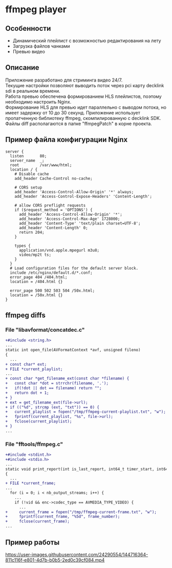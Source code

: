 # ffmpeg player  

## Особенности 

* Динамический плейлист с возможностью редактирования на лету 
* Загрузка файлов чанками  
* Превью видео 

## Описание
Приложение разработано для стриминга видео 24/7.  
Текущие настройки позволяют выводить поток через pci карту decklink sdi в реальном времени.  
Работа превью обеспечена формированием HLS плейлистов, поэтому необходимо настроить Nginx.  
Формирование HLS для превью идет параллельно с выводом потока, но имеет задержку от 10 до 30 секунд.
Приложение использует пропатченную библиотеку ffmpeg, скомпилированную с decklink SDK.  
Файлы diff располагаются в папке "ffmpegPatch" в корне проекта.  

## Пример файла конфигурации Nginx
```
server {
  listen       80;
  server_name  _;
  root         /var/www/html;
  location / {
    # Disable cache
    add_header Cache-Control no-cache;

    # CORS setup
    add_header 'Access-Control-Allow-Origin' '*' always;
    add_header 'Access-Control-Expose-Headers' 'Content-Length';

    # allow CORS preflight requests
    if ($request_method = 'OPTIONS') {
      add_header 'Access-Control-Allow-Origin' '*';
      add_header 'Access-Control-Max-Age' 1728000;
      add_header 'Content-Type' 'text/plain charset=UTF-8';
      add_header 'Content-Length' 0;
      return 204;
    }

    types {
      application/vnd.apple.mpegurl m3u8;
      video/mp2t ts;
    }
  }
  # Load configuration files for the default server block.
  include /etc/nginx/default.d/*.conf;
  error_page 404 /404.html;
  location = /404.html {}

  error_page 500 502 503 504 /50x.html;
  location = /50x.html {}
}
```
  
## ffmpeg diffs
  
### File "libavformat/concatdec.c"  
```diff
+#include <string.h>
...
static int open_file(AVFormatContext *avf, unsigned fileno)
{
  ...
+ const char* ext;
+ FILE *current_playlist;
...
+ const char *get_filename_ext(const char *filename) {
+   const char *dot = strrchr(filename, '.');
+   if(!dot || dot == filename) return "";
+   return dot + 1;
+ }
+ ext = get_filename_ext(file->url);
+ if (("%d", strcmp (ext, "txt")) == 0) {
+   current_playlist = fopen("/tmp/ffmpeg-current-playlist.txt", "w");
+   fprintf(current_playlist, "%s", file->url);
+   fclose(current_playlist);
+ }
...
```
  
### File "fftools/ffmpeg.c"  
```diff
+#include <stdint.h>
+#include <stdio.h>
...
static void print_report(int is_last_report, int64_t timer_start, int64_t cur_time)
{
  ...
+ FILE *current_frame;
...
  for (i = 0; i < nb_output_streams; i++) {
    ...
    if (!vid && enc->codec_type == AVMEDIA_TYPE_VIDEO) {
      ...
+     current_frame = fopen("/tmp/ffmpeg-current-frame.txt", "w");
+     fprintf(current_frame, "%5d", frame_number);
+     fclose(current_frame);
...
```

## Пример работы
https://user-images.githubusercontent.com/24290554/144716364-811c116f-e801-4d7b-b0b5-2ed0c39cf084.mp4
